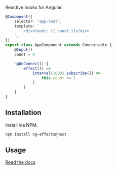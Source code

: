 <img src="https://i.imgur.com/A1924dn.png" alt="" />

Reactive hooks for Angular.

```ts
@Component({
    selector: "app-root",
    template: `
        <div>Count: {{ count }}</div>
    `,
})
export class AppComponent extends Connectable {
    @Input()
    count = 0

    ngOnConnect() {
        effect(() =>
            interval(1000).subscribe(() =>
                this.count += 1
            )
        )
    }
}
```

## Installation

Install via NPM.

```bash
npm install ng-effects@next
```

## Usage

[Read the docs](https://ngfx.io)
